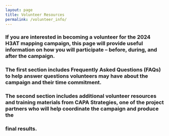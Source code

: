 ```yaml
---
layout: page
title: Volunteer Resources
permalink: /volunteer_info/
---
```


### If you are interested in becoming a volunteer for the 2024 H3AT mapping campaign, this page will provide useful information on how you will participate – before, during, and after the campaign. 
### The first section includes Frequently Asked Questions (FAQs) to help answer questions volunteers may have about the campaign and their time commitment. 
### The second section includes additional volunteer resources and training materials from CAPA Strategies, one of the project partners who will help coordinate the campaign and produce the 
### final results.



